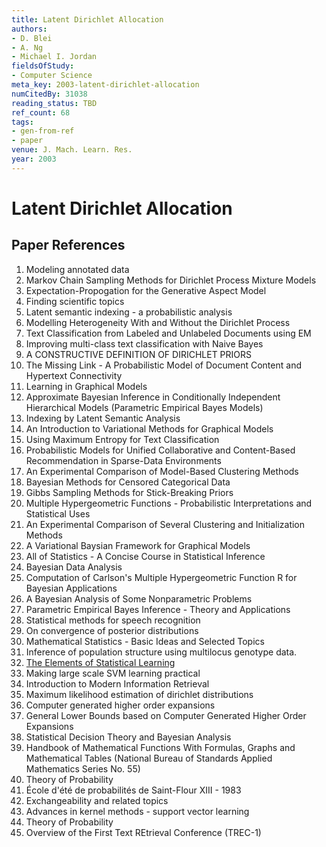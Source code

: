 ```yaml
---
title: Latent Dirichlet Allocation
authors:
- D. Blei
- A. Ng
- Michael I. Jordan
fieldsOfStudy:
- Computer Science
meta_key: 2003-latent-dirichlet-allocation
numCitedBy: 31038
reading_status: TBD
ref_count: 68
tags:
- gen-from-ref
- paper
venue: J. Mach. Learn. Res.
year: 2003
---
```


# Latent Dirichlet Allocation

## Paper References

1. Modeling annotated data
2. Markov Chain Sampling Methods for Dirichlet Process Mixture Models
3. Expectation-Propogation for the Generative Aspect Model
4. Finding scientific topics
5. Latent semantic indexing - a probabilistic analysis
6. Modelling Heterogeneity With and Without the Dirichlet Process
7. Text Classification from Labeled and Unlabeled Documents using EM
8. Improving multi-class text classification with Naive Bayes
9. A CONSTRUCTIVE DEFINITION OF DIRICHLET PRIORS
10. The Missing Link - A Probabilistic Model of Document Content and Hypertext Connectivity
11. Learning in Graphical Models
12. Approximate Bayesian Inference in Conditionally Independent Hierarchical Models (Parametric Empirical Bayes Models)
13. Indexing by Latent Semantic Analysis
14. An Introduction to Variational Methods for Graphical Models
15. Using Maximum Entropy for Text Classification
16. Probabilistic Models for Unified Collaborative and Content-Based Recommendation in Sparse-Data Environments
17. An Experimental Comparison of Model-Based Clustering Methods
18. Bayesian Methods for Censored Categorical Data
19. Gibbs Sampling Methods for Stick-Breaking Priors
20. Multiple Hypergeometric Functions - Probabilistic Interpretations and Statistical Uses
21. An Experimental Comparison of Several Clustering and Initialization Methods
22. A Variational Baysian Framework for Graphical Models
23. All of Statistics - A Concise Course in Statistical Inference
24. Bayesian Data Analysis
25. Computation of Carlson's Multiple Hypergeometric Function R for Bayesian Applications
26. A Bayesian Analysis of Some Nonparametric Problems
27. Parametric Empirical Bayes Inference - Theory and Applications
28. Statistical methods for speech recognition
29. On convergence of posterior distributions
30. Mathematical Statistics - Basic Ideas and Selected Topics
31. Inference of population structure using multilocus genotype data.
32. [The Elements of Statistical Learning](2003-the-elements-of-statistical-learning)
33. Making large scale SVM learning practical
34. Introduction to Modern Information Retrieval
35. Maximum likelihood estimation of dirichlet distributions
36. Computer generated higher order expansions
37. General Lower Bounds based on Computer Generated Higher Order Expansions
38. Statistical Decision Theory and Bayesian Analysis
39. Handbook of Mathematical Functions With Formulas, Graphs and Mathematical Tables (National Bureau of Standards Applied Mathematics Series No. 55)
40. Theory of Probability
41. École d'été de probabilités de Saint-Flour XIII - 1983
42. Exchangeability and related topics
43. Advances in kernel methods - support vector learning
44. Theory of Probability
45. Overview of the First Text REtrieval Conference (TREC-1)
